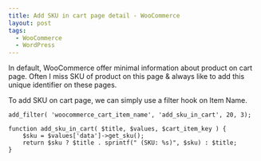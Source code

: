 ```yaml
---
title: Add SKU in cart page detail - WooCommerce
layout: post
tags:
  - WooCommerce
  - WordPress
---
```


In default, WooCommerce offer minimal information about product on cart page. Often I miss SKU of product on this page & always like to add this unique identifier on these pages.

To add SKU on cart page, we can simply use a filter hook on Item Name.

	add_filter( 'woocommerce_cart_item_name', 'add_sku_in_cart', 20, 3);

	function add_sku_in_cart( $title, $values, $cart_item_key ) {
		$sku = $values['data']->get_sku();
		return $sku ? $title . sprintf(" (SKU: %s)", $sku) : $title;
	}
